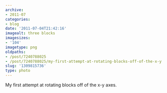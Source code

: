 ```yaml
---
archive:
- 2011-07
categories:
- blog
date: '2011-07-04T21:42:16'
imagealt: three blocks
imagesizes:
- '104'
imagetype: png
oldpaths:
- /post/7240788025
- /post/7240788025/my-first-attempt-at-rotating-blocks-off-of-the-x-y
slug: '1309815736'
type: photo
---
```


My first attempt at rotating blocks off of the x-y axes.

